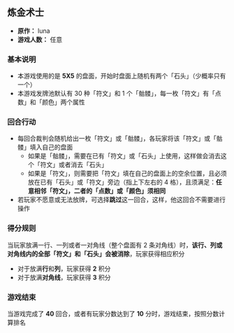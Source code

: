 ## 炼金术士

- **原作：** luna
- **游戏人数：** 任意

### 基本说明

- 本游戏使用的是 **5X5** 的盘面，开始时盘面上随机有两个「石头」（少概率只有一个）
- 本游戏发牌池默认有 30 种「符文」和 1 个「骷髅」，每一枚「符文」有「点数」和「颜色」两个属性

### 回合行动

- 每回合裁判会随机给出一枚「符文」或「骷髅」，各玩家将该「符文」或「骷髅」填入自己的盘面
    - 如果是「骷髅」，需要在已有「符文」或「石头」上使用，这样做会消去这个「符文」或者消去「石头」
    - 如果是「符文」，则需要把「符文」填在自己的盘面上的空余位置，且必须放在已有「石头」或「符文」旁边（指上下左右的 4 格），且须满足：**任意相邻「符文」，二者的「点数」或「颜色」须相同**
- 若玩家不愿意或无法放牌，可选择**跳过**这一回合，这样，他这回合不需要进行操作

### 得分规则

当玩家放满一行、一列或者一对角线（整个盘面有 2 条对角线）时，**该行、列或对角线内的全部「符文」和「石头」会被消除**，玩家获得相应积分

 - 对于放满**行**和**列**，玩家获得 **2** 积分
 - 对于放满**对角线**，玩家获得 **3** 积分


### 游戏结束

当游戏完成了 **40** 回合，或者有玩家分数达到了 **10** 分时，游戏结束，按照分数计算排名
